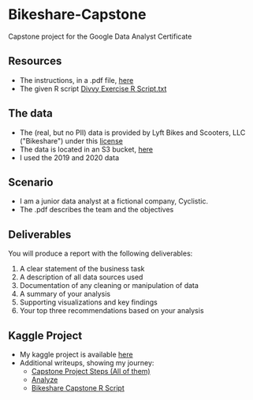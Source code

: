 # Bikeshare-Capstone
Capstone project for the Google Data Analyst Certificate
## Resources
- The instructions, in a .pdf file, [here](https://github.com/kevinbglass/Bikeshare-Capstone/files/14272873/33sjlhw5SEKkX5eNNAa-cQ_5ac6ed67e08943078d4fd97e2fdfa5f1_V2-FOR-PDF_C8M2L2R2_Reading_Case-Study-1_-How-does-a-bike-share-navigate-speedy-success_.pdf)
- The given R script [Divvy Exercise R Script.txt](https://github.com/kevinbglass/Bikeshare-Capstone/files/14272900/Divvy.Exercise.R.Script.txt)
## The data
- The (real, but no PII) data is provided by Lyft Bikes and Scooters, LLC ("Bikeshare") under this [license](https://divvybikes.com/data-license-agreement)
- The data is located in an S3 bucket, [here](https://divvy-tripdata.s3.amazonaws.com/index.html)
- I used the 2019 and 2020 data
## Scenario
- I am a junior data analyst at a fictional company, Cyclistic.
- The .pdf describes the team and the objectives
## Deliverables
You will produce a report with the following deliverables:
1. A clear statement of the business task
2. A description of all data sources used
3. Documentation of any cleaning or manipulation of data
4. A summary of your analysis
5. Supporting visualizations and key findings
6. Your top three recommendations based on your analysis
## Kaggle Project
- My kaggle project is available [here](https://www.kaggle.com/code/kevinbglass/capstone-1-notebook/edit/run/161383609)
- Additional writeups, showing my journey:
    - [Capstone Project Steps (All of them)](https://docs.google.com/document/d/1c7-OI-yan3Ft4bMIoeYgpI2yqvX7mfzwavi4oBcYafs/edit#heading=h.c3p4m8de15kr)
    - [Analyze](https://docs.google.com/document/d/1JXj6Q0xwPmZkr72as2_-_ElrU-hzwb9DrGwPe9kKJ80/edit#heading=h.fyvhn9ymf9vk)
    - [Bikeshare Capstone R Script](https://docs.google.com/document/d/1oCDWMDsyxRxnBNPiFeCCzUHKgrTMC3akGXcN0AjukxM/edit#heading=h.nrnd1dmlh72h)
